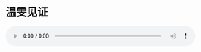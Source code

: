 # 温雯见证

<audio style="width: 100%;" preload="false" controls controlslist="nodownload"><source src="//cdn.simai.ml/audio/mp3/old/12366.mp3" type="audio/mpeg">Your browser does not support the audio element.</audio>


